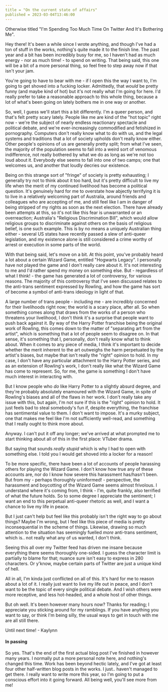 ```yaml
---
title = "On the current state of affairs"
published = 2023-03-04T13:46:00
---
```


Otherwise titled "I'm Spending Too Much Time On Twitter And It's Bothering Me".

Hey there! It's been a while since I wrote anything, and though I've had a ton of stuff in the works, nothing's quite
made it to the finish line. The past year and a bit has been incredibly busy for me, so I haven't had as much energy -
nor as much time! - to spend on writing. That being said, this one will be a bit of a more personal thing, so feel free
to step away now if that isn't your jam.

You're going to have to bear with me - if I open this the way I want to, I'm going to get shoved into a fucking locker.
Admittedly, that *would* be pretty funny (and maybe kind of hot) but it's not really what I'm going for here. I'd
really prefer to take a reasonable approach to this whole thing, because a lot of what's been going on lately bothers me
in one way or another.

So, well, I guess we'll start this a bit differently. I'm a queer person, and that's felt pretty scary lately. People
like me are kind of the "hot topic" right now - we're the subject of nearly endless reactionary spectacle and political
debate, and we're ever-increasingly commodified and fetishized in pornography. Computers don't really know what to do
with us, and the legal systems and traditions that a lot of society upholds don't really know either. Other people's
opinions of us are generally pretty split; from what I've seen, the majority of the population seems to fall into a
weird sort of venomous indifference, not really bothered by what we do as long as we're not too loud about it.
Everybody else seems to fall into one of two camps; one that welcomes us, and another that loudly decries our
existence.

Being on this strange sort of "fringe" of society is pretty exhausting; I generally try not to think about it too hard,
but it's pretty difficult to live my life when the merit of my continued livelihood has become a political question.
It's genuinely hard for me to overstate how abjectly terrifying it is to live in a relatively welcoming part of
Australia, around friends and colleagues who are accepting of me, and still feel like I am in danger of being stripped
of my rights as soon as the next election. There have already been attempts at this, so it's not like this fear is
unwarranted or an overreaction; Australia's "Religious Discrimination Bill", which would allow religious groups to
discriminate against others on the basis of religious belief, is one such example. This is by no means a uniquely
Australian thing either - several US states have recently passed a slew of anti-queer legislation, and my existence
alone is still considered a crime worthy of arrest or execution in some parts of the world.

With that being said, let's move on a bit. At this point, you've probably heard a lot about a certain Wizard Game,
entitled "Hogwarts Legacy". I personally have not played the game and I don't really care about it. It's not interesting
to me and I'd rather spend my money on something else. But - regardless of what I think! - the game has generated a lot
of controversy, for various reasons. The majority of this controversy that I've seen discussed relates to the anti-trans
sentiment expressed by Rowling, and how the game has sort of become a symbol of anti-trans ideology in light of that.

A large number of trans people - including me - are incredibly concerned for their livelihoods right now; the world is a
scary place, after all. So when something comes along that draws from the works of a person who threatens your
livelihood, I don't think it's a surprise that people want to push back against it. By way of the Harry Potter franchise
being the original work of Rowling, this comes down to the matter of "separating art from the artist", which is
something that a lot of people seem to disagree on. In that sense, it's something that I, personally, don't really know
what to think about. When it comes to any piece of media, I think it's important to decide whether the merit inherent to
the art outweighs the harm perpetuated by the artist's biases, but maybe that isn't really the "right" opinion to hold.
In my case, I don't have any particular attachment to the Harry Potter series, and as an extension of Rowling's work, I
don't really like what the Wizard Game has come to represent. So, for me, the game is something I don't have much
interest in interacting with.

But I know people who *do* like Harry Potter to a slightly absurd degree, and they're probably absolutely enamoured with
the Wizard Game, in spite of Rowling's biases and all of the flaws in her work. I don't really take any issue with this,
but again, I'm not sure if this is the "right" opinion to hold. It just feels bad to steal somebody's fun if, despite
everything, the franchise has sentimental value to them. I don't want to impose. It's a murky subject, one that makes me
feel like I'm not sufficiently well-read, and something that I really ought to think more about.

Anyway. I can't put it off any longer; we've arrived at what prompted me to start thinking about all of this in the
first place: VTuber drama.

But saying that sounds *really stupid* which is why I had to open with something else. I told you I would get shoved
into a locker for a reason!

To be more specific, there have been a lot of accounts of people harassing others for playing the Wizard Game. I don't
know how true any of these accounts are, nor do I know how severe this harassment has/hasn't been. But from my - perhaps
thoroughly uninformed! - perspective, the harassment and boycotting of the Wizard Game seems almost frivolous. I
understand where it's coming from, I think - I'm, quite frankly, also terrified of what the future holds. So to some
degree I appreciate the sentiment; I want an end to this perpetual anti-queer rhetoric as well, and I want a chance to
live my life in peace.

But I just can't help but feel like this probably isn't the right way to go about things? Maybe I'm wrong, but I feel
like this piece of media is pretty inconsequential in the scheme of things. Likewise, drawing so much attention to the
situation has seemingly fuelled *more* anti-trans sentiment, which is.. not really what any of us wanted, I don't think.

Seeing this all over my Twitter feed has driven me insane because everything there seems thoroughly one-sided. I guess
the character limit is partially to blame for that; nuance sure isn't easy to express in 280 characters. Or y'know,
maybe certain parts of Twitter are just a unique kind of hell.

All in all, I'm kinda just conflicted on all of this. It's hard for me to reason about a lot of it. I really just want
to live my life out in peace, and I don't want to be the topic of every single political debate. And I wish others were
more receptive, and less hot-headed, and a whole host of other things.

But oh well. It's been however many hours now? Thanks for reading; I appreciate you sticking around for my ramblings. If
you have anything you want to say, or think I'm being silly, the usual ways to get in touch with me are all still there.

Until next time!
\- Kaylynn

#### In passing

So yes. That's the end of the first actual blog post I've finished in however many years. I normally put a more personal
note here, and nothing's changed this time. Work has been beyond hectic lately, and I've got at least four other
half-written blog posts in the works. I just.. haven't managed to get there. I really want to write more this year, so
I'm going to put a conscious effort into it going forward. All being well, you'll see more from me!
